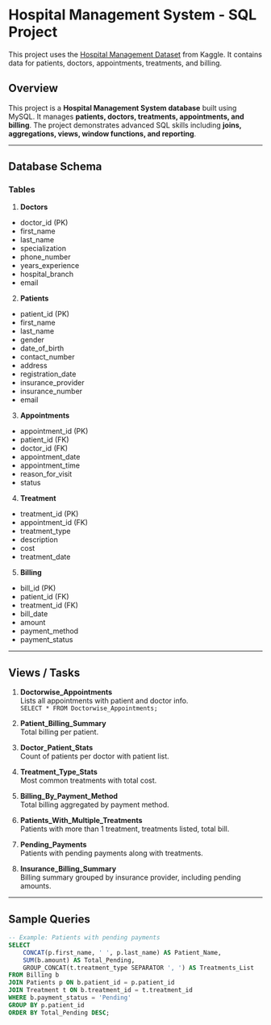 # Hospital Management System - SQL Project
This project uses the [Hospital Management Dataset](https://www.kaggle.com/datasets/kanakbaghel/hospital-management-dataset) from Kaggle.
It contains data for patients, doctors, appointments, treatments, and billing.

## Overview
This project is a **Hospital Management System database** built using MySQL. It manages **patients, doctors, treatments, appointments, and billing**. The project demonstrates advanced SQL skills including **joins, aggregations, views, window functions, and reporting**.

---

## Database Schema

### Tables

1. **Doctors**
- doctor_id (PK)
- first_name
- last_name
- specialization
- phone_number
- years_experience
- hospital_branch
- email

2. **Patients**
- patient_id (PK)
- first_name
- last_name
- gender
- date_of_birth
- contact_number
- address
- registration_date
- insurance_provider
- insurance_number
- email

3. **Appointments**
- appointment_id (PK)
- patient_id (FK)
- doctor_id (FK)
- appointment_date
- appointment_time
- reason_for_visit
- status

4. **Treatment**
- treatment_id (PK)
- appointment_id (FK)
- treatment_type
- description
- cost
- treatment_date

5. **Billing**
- bill_id (PK)
- patient_id (FK)
- treatment_id (FK)
- bill_date
- amount
- payment_method
- payment_status

---

## Views / Tasks

1. **Doctorwise_Appointments**  
   Lists all appointments with patient and doctor info.  
   `SELECT * FROM Doctorwise_Appointments;`

2. **Patient_Billing_Summary**  
   Total billing per patient.  

3. **Doctor_Patient_Stats**  
   Count of patients per doctor with patient list.  

4. **Treatment_Type_Stats**  
   Most common treatments with total cost.  

5. **Billing_By_Payment_Method**  
   Total billing aggregated by payment method.  

6. **Patients_With_Multiple_Treatments**  
   Patients with more than 1 treatment, treatments listed, total bill.  

7. **Pending_Payments**  
   Patients with pending payments along with treatments.  

8. **Insurance_Billing_Summary**  
   Billing summary grouped by insurance provider, including pending amounts.

---

## Sample Queries

```sql
-- Example: Patients with pending payments
SELECT 
    CONCAT(p.first_name, ' ', p.last_name) AS Patient_Name,
    SUM(b.amount) AS Total_Pending,
    GROUP_CONCAT(t.treatment_type SEPARATOR ', ') AS Treatments_List
FROM Billing b
JOIN Patients p ON b.patient_id = p.patient_id
JOIN Treatment t ON b.treatment_id = t.treatment_id
WHERE b.payment_status = 'Pending'
GROUP BY p.patient_id
ORDER BY Total_Pending DESC;
